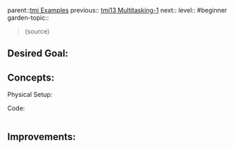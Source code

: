 parent::[tmi Examples](Personal%20Folders/that_marouk_ish/tmi%20Examples.md)
previous:: [tmi13 Multitasking-1](tmi13%20Multitasking-1.md)
next::
level:: #beginner
garden-topic::

>  (source)

Desired Goal:
- 

Concepts:
- 

Physical Setup:


Code:


``` c

```

Improvements:
- 